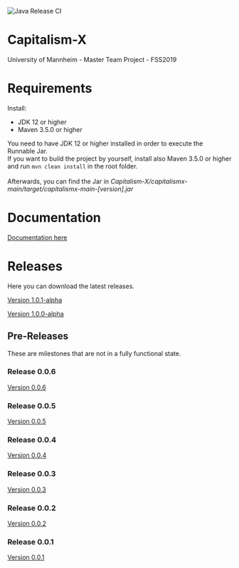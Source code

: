 ![Java Release CI](https://github.com/ThaiJamesLee/Capitalism-X/workflows/Java%20Release%20CI/badge.svg)
# Capitalism-X
University of Mannheim - Master Team Project - FSS2019

# Requirements
Install:
- JDK 12 or higher
- Maven 3.5.0 or higher

You need to have JDK 12 or higher installed in order to execute the Runnable Jar. 
<br>
If you want to build the project by yourself, install also Maven 3.5.0 or higher and run
`
mvn clean install
`
in the root folder. 
<br><br>
Afterwards, you can find the Jar in *Capitalism-X/capitalismx-main/target/capitalismx-main-[version].jar*

# Documentation
[Documentation here](http://bccecfaf-acdc-4fcd-82a5-275ef7314639.ma.bw-cloud-instance.org)

# Releases
Here you can download the latest releases.

[Version 1.0.1-alpha](https://github.com/ThaiJamesLee/Capitalism-X/releases/tag/v1.0.1-alpha)

 
[Version 1.0.0-alpha](https://github.com/ThaiJamesLee/Capitalism-X/releases/tag/v1.0.0-alpha)

## Pre-Releases
These are milestones that are not in a fully functional state. 

### Release 0.0.6
[Version 0.0.6](https://github.com/ThaiJamesLee/Capitalism-X/releases/tag/v0.0.6)

### Release 0.0.5
[Version 0.0.5](https://github.com/ThaiJamesLee/Capitalism-X/releases/tag/v0.0.5)
### Release 0.0.4
[Version 0.0.4](https://github.com/ThaiJamesLee/Capitalism-X/releases/tag/v0.0.4)
### Release 0.0.3
[Version 0.0.3](https://github.com/ThaiJamesLee/Capitalism-X/releases/tag/v0.0.3)
### Release 0.0.2
[Version 0.0.2](https://github.com/ThaiJamesLee/Capitalism-X/releases/tag/v0.0.2)
### Release 0.0.1
[Version 0.0.1](https://github.com/ThaiJamesLee/Capitalism-X/releases/tag/v0.0.1)
